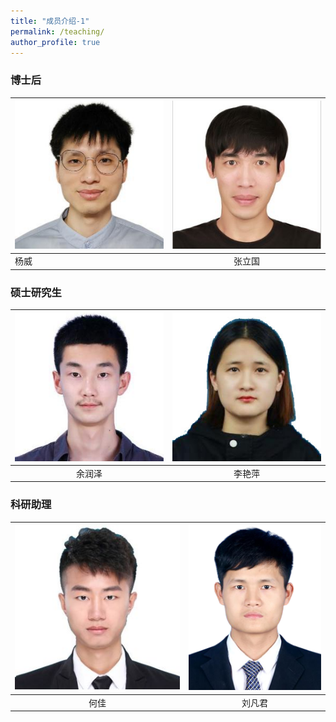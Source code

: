 ```yaml
---
title: "成员介绍-1"
permalink: /teaching/
author_profile: true
---
```



### 博士后

| ![yw.jpg](/images/yw.jpg) | ![zlg.jpg](/images/zlg.jpg) |
|:--------|:-------:|
| 杨威   | 张立国   | 

### 硕士研究生

| ![yrz](/images/yrz.jpg) | ![lyp-1.jpg](/images/lyp-1.jpg) | 
| :-------: | :-------: |
| 余润泽      |   李艳萍   |

### 科研助理

| ![hj-1.jpg](/images/hj-1.jpg) | ![lfj-1.jpg](/images/lfj-1.png) | 
| :-------: | :-------: |
| 何佳      |   刘凡君   |

